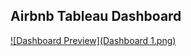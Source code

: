 ## Airbnb Tableau Dashboard
[![Dashboard Preview](Dashboard 1.png)](https://public.tableau.com/views/AirBnBFullProject_17558883378360/Dashboard1?:language=en-US&publish=yes&:sid=&:redirect=auth&:display_count=n&:origin=viz_share_link)
